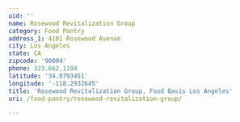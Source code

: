 ```yaml
---
uid: ''
name: Rosewood Revitalization Group
category: Food Pantry
address_1: 4101 Rosewood Avenue
city: Los Angeles
state: CA
zipcode: '90004'
phone: 323.662.1194
latitude: '34.0793451'
longitude: '-118.2932645'
title: 'Rosewood Revitalization Group, Food Oasis Los Angeles'
uri: /food-pantry/rosewood-revitalization-group/

---
```


